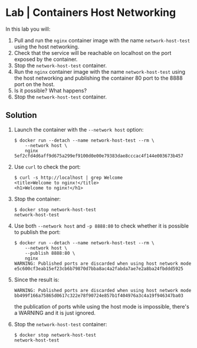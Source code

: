 # Lab | Containers Host Networking

In this lab you will:

1. Pull and run the `nginx` container image with the name `network-host-test` using the host networking.
2. Check that the service will be reachable on localhost on the port exposed by the container.
3. Stop the `network-host-test` container.
4. Run the `nginx` container image with the name `network-host-test` using the host networking and publishing the container 80 port to the 8888 port on the host.
5. Is it possible? What happens?
6. Stop the `network-host-test` container.

## Solution

1. Launch the container with the `--network host` option:

   ``` console
   $ docker run --detach --name network-host-test --rm \
       --network host \
       nginx
   5ef2cfd4d6aff9d675a299ef9100d0e00e79383dae8cccac4f144e003673b457
   ```

2. Use `curl` to check the port:

   ``` console
   $ curl -s http://localhost | grep Welcome
   <title>Welcome to nginx!</title>
   <h1>Welcome to nginx!</h1>
   ```

3. Stop the container:

   ``` console
   $ docker stop network-host-test
   network-host-test
   ```

4. Use both `--network host` and `-p 8888:80` to check whether it is possible to publish the port:

   ``` console
   $ docker run --detach --name network-host-test --rm \
       --network host \
       --publish 8888:80 \
       nginx
   WARNING: Published ports are discarded when using host network mode
   e5c600cf3eab15ef23cb6b79870d7bba8ac4a2fabda7ae7e2a8ba24fbddd5925
   ```

5. Since the result is:

   ``` console
   WARNING: Published ports are discarded when using host network mode
   bb499f166a75865d0617c322e78f90724e857b1f404976a3c4a19f946347ba03
   ```

   the publication of ports while using the host mode is impossible, there's a WARNING and it is just ignored.

6. Stop the `network-host-test` container:

   ```console
   $ docker stop network-host-test
   network-host-test
   ```
